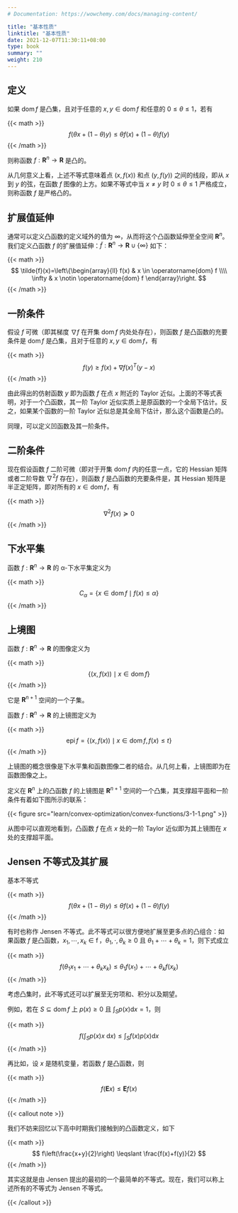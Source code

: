 ```yaml
---
# Documentation: https://wowchemy.com/docs/managing-content/

title: "基本性质"
linktitle: "基本性质"
date: 2021-12-07T11:30:11+08:00
type: book
summary: ""
weight: 210
---
```


<!--more-->

## 定义

如果 $\operatorname{dom} f$ 是凸集，且对于任意的 $x, y \in \operatorname{dom} f$ 和任意的 $0 \leqslant \theta \leqslant 1$，若有

{{< math >}}
$$
f(\theta x+(1-\theta) y) \leqslant \theta f(x)+(1-\theta) f(y)
$$
{{< /math >}}

则称函数 $f: \mathbf{R}^n \rightarrow \mathbf{R}$ 是凸的。

从几何意义上看，上述不等式意味着点 $(x, f(x))$ 和点 $(y, f(y))$ 之间的线段，即从 $x$ 到 $y$ 的弦，在函数 $f$ 图像的上方。如果不等式中当 $x \ne y$ 时 $0 \leqslant \theta \leqslant 1$ 严格成立，则称函数 $f$ 是严格凸的。

## 扩展值延伸

通常可以定义凸函数的定义域外的值为 $\infty$，从而将这个凸函数延伸至全空间 $\mathbf{R}^n$。我们定义凸函数 $f$ 的扩展值延伸：$\tilde{f}: \mathbf{R}^n \rightarrow \mathbf{R} \cup \{\infty\}$ 如下：

{{< math >}}
$$
\tilde{f}(x)=\left\{\begin{array}{ll}
f(x) & x \in \operatorname{dom} f \\\\
\infty & x \notin \operatorname{dom} f
\end{array}\right.
$$
{{< /math >}}

## 一阶条件

假设 $f$ 可微（即其梯度 $\nabla f$ 在开集 $\operatorname{dom} f$ 内处处存在），则函数 $f$ 是凸函数的充要条件是 $\operatorname{dom} f$ 是凸集，且对于任意的 $x, y \in \operatorname{dom} f$，有

{{< math >}}
$$
f(y) \geqslant f(x)+\nabla f(x)^{T}(y-x)
$$
{{< /math >}}

由此得出的仿射函数 $y$ 即为函数 $f$ 在点 $x$ 附近的 Taylor 近似。上面的不等式表明，对于一个凸函数，其一阶 Taylor 近似实质上是原函数的一个全局下估计。反之，如果某个函数的一阶 Taylor 近似总是其全局下估计，那么这个函数是凸的。

同理，可以定义凹函数及其一阶条件。

## 二阶条件

现在假设函数 $f$ 二阶可微（即对于开集 $\operatorname{dom} f$ 内的任意一点，它的 Hessian 矩阵或者二阶导数 $\nabla ^2 f$ 存在），则函数 $f$ 是凸函数的充要条件是，其 Hessian 矩阵是半正定矩阵，即对所有的 $x \in \operatorname{dom} f$，有

{{< math >}}
$$
\nabla ^2 f(x) \succeq 0
$$
{{< /math >}}

## 下水平集

函数 $f: \mathbf{R}^n \rightarrow \mathbf{R}$ 的 α-下水平集定义为

{{< math >}}
$$
C_\alpha = \{ x \in \operatorname{dom} f \mid f(x) \leqslant \alpha \}
$$
{{< /math >}}

## 上境图

函数 $f: \mathbf{R}^n \rightarrow \mathbf{R}$ 的图像定义为

{{< math >}}
$$
\{ (x, f(x)) \mid x \in \operatorname{dom} f \}
$$
{{< /math >}}

它是 $\mathbf{R}^{n+1}$ 空间的一个子集。

函数 $f: \mathbf{R}^n \rightarrow \mathbf{R}$ 的上镜图定义为

{{< math >}}
$$
\operatorname{epi} f = \{ (x, f(x)) \mid x \in \operatorname{dom} f, f(x) \leqslant t \}
$$
{{< /math >}}

上镜图的概念很像是下水平集和函数图像二者的结合。从几何上看，上镜图即为在函数图像之上。

定义在 $\mathbf{R}^n$ 上的凸函数 $f$ 的上镜图是 $\mathbf{R}^{n+1}$ 空间的一个凸集，其支撑超平面和一阶条件有着如下图所示的联系：

{{< figure src="learn/convex-optimization/convex-functions/3-1-1.png" >}}

从图中可以直观地看到，凸函数 $f$ 在点 $x$ 处的一阶 Taylor 近似即为其上镜图在 $x$ 处的支撑超平面。

## Jensen 不等式及其扩展

基本不等式

{{< math >}}
$$
f(\theta x+(1-\theta) y) \leqslant \theta f(x)+(1-\theta) f(y)
$$
{{< /math >}}

有时也称作 Jensen 不等式。此不等式可以很方便地扩展至更多点的凸组合：如果函数 $f$ 是凸函数，$x_1, \cdots, x_k \in \operatorname{f}$，$\theta_1, \cdot, \theta_k \geqslant 0$ 且 $\theta_1 + \cdots + \theta_k = 1$，则下式成立

{{< math >}}
$$
f(\theta_1 x_1 + \cdots + \theta_k x_k) \leqslant \theta_1 f(x_1) + \cdots + \theta_k f(x_k)
$$
{{< /math >}}

考虑凸集时，此不等式还可以扩展至无穷项和、积分以及期望。

例如，若在 $S \subseteq \operatorname{dom} f$ 上 $p(x) \geqslant 0$ 且 $\int_{S} p(x) \mathrm{d} x = 1$，则

{{< math >}}
$$
f\left(\int_{S} p(x) x \mathrm{~d} x\right) \leqslant \int_{S} f(x) p(x) \mathrm{d} x
$$
{{< /math >}}

再比如，设 $x$ 是随机变量，若函数 $f$ 是凸函数，则

{{< math >}}
$$
f(\mathbf{E}x) \leqslant \mathbf{E} f(x)
$$
{{< /math >}}

{{< callout note >}}

我们不妨来回忆以下高中时期我们接触到的凸函数定义，如下

{{< math >}}
$$
f\left(\frac{x+y}{2}\right) \leqslant \frac{f(x)+f(y)}{2}
$$
{{< /math >}}

其实这就是由 Jensen 提出的最初的一个最简单的不等式。现在，我们可以称上述所有的不等式为 Jensen 不等式。

{{< /callout >}}